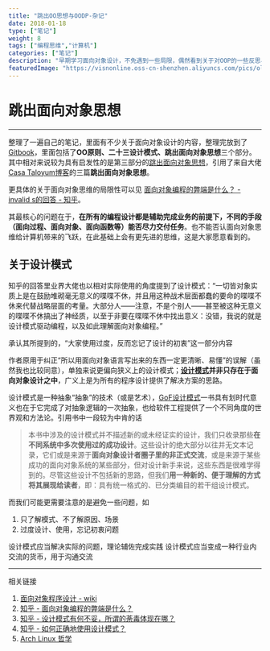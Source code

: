 ```yaml
---
title: "跳出OO思想与OODP-杂记"
date: 2018-01-18
type: ["笔记"]
weight: 8
tags: ["编程思维","计算机"]
categories: ["笔记"]
description: "早期学习面向对象设计，不免遇到一些局限，偶然看到关于对OOP的一些反思与突破"
featuredImage: "https://visnonline.oss-cn-shenzhen.aliyuncs.com/pics/oldicon/oodp.jpg"
---
```


# 跳出面向对象思想
---
整理了一遍自己的笔记，里面有不少关于面向对象设计的内容，整理完放到了[Gitbook](https://visnz.gitbooks.io/ood-oodp/content/)，里面包括了**OO原则、二十三设计模式、跳出面向对象思想**三个部分。其中相对来说较为具有启发性的是第三部分的[跳出面向对象思想](https://visnz.gitbooks.io/ood-oodp/content/tiao-chu-mian-xiang-dui-xiang-si-xiang.html)，引用了来自大佬[Casa Taloyum博客](https://casatwy.com/)的三篇**跳出面向对象思想**。

更具体的关于面向对象思维的局限性可以见 [面向对象编程的弊端是什么？ - invalid s的回答 - 知乎](https://www.zhihu.com/question/20275578/answer/26577791)。

其最核心的问题在于，**在所有的编程设计都是辅助完成业务的前提下，不同的手段（面向过程、面向对象、面向函数等）能否尽力交付任务**。也不能否认面向对象思维给计算机带来的飞跃，在此基础上会有更先进的思维，这是大家愿意看到的。

## 关于设计模式
知乎的回答里业界大佬也以相对实际使用的角度提到了设计模式：“一切皆对象实质上是在鼓励堆砌毫无意义的喋喋不休，并且用这种战术层面都蠢的要命的喋喋不休来代替战略层面的考量。大部分人——注意，不是个别人——甚至被这种无意义的喋喋不休搞出了神经质，以至于非要在喋喋不休中找出意义：没错，我说的就是设计模式驱动编程，以及如此理解面向对象编程。”

承认其所提到的，“大家使用过度，反而忘记了设计的初衷”这一部分内容

作者原用于纠正“所以用面向对象语言写出来的东西一定更清晰、易懂”的误解（虽然我也比较同意），单独来说更偏向狭义上的设计模式；**[设计模式](https://www.wikiwand.com/zh-hans/%E8%AE%BE%E8%AE%A1%E6%A8%A1%E5%BC%8F)并非只存在于面向对象设计之中**，广义上是为所有的程序设计提供了解决方案的思路。

设计模式是一种抽象“抽象”的技术（或是艺术），[GoF设计模式](https://book.douban.com/subject/1052241/)一书具有划时代意义也在于它完成了对抽象逻辑的一次抽象，也给软件工程提供了一个不同角度的世界观和方法论。引用书中一段较为中肯的话

> 本书中涉及的设计模式并不描述新的或未经证实的设计，我们只收录那些**在不同系统中多次使用过的成功设计**。这些设计的绝大部分以往并无文本记录，它们或是来源于**面向对象设计者圈子里的非正式交流**，或是来源于某些成功的面向对象系统的某些部分，但对设计新手来说，这些东西是很难学得到的。尽管这些设计不包括新的思路，但我们**用一种新的、便于理解的方式将其展现给读者**，即：具有统一格式的、已分类编目的若干组设计模式。

而我们可能更需要注意的是避免一些问题，如

1. 只了解模式、不了解原因、场景
2. 过度设计、使用，忘记初衷问题


设计模式应当解决实际的问题，理论辅佐完成实践
设计模式应当变成一种行业内交流的货币，用于沟通交流


---
相关链接

1. [面向对象程序设计 - wiki](https://www.wikiwand.com/zh-hans/%E9%9D%A2%E5%90%91%E5%AF%B9%E8%B1%A1%E7%A8%8B%E5%BA%8F%E8%AE%BE%E8%AE%A1)
2. [知乎 - 面向对象编程的弊端是什么？](https://www.zhihu.com/question/20275578)
3. [知乎 - 设计模式有何不妥，所谓的荼毒体现在哪？](https://www.zhihu.com/question/23757237)
4. [知乎 - 如何正确地使用设计模式？](https://www.zhihu.com/question/23757906)
5. [Arch Linux 哲学](https://wiki.archlinux.org/index.php/Arch_Linux_(%E7%AE%80%E4%BD%93%E4%B8%AD%E6%96%87))

